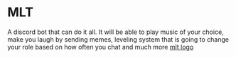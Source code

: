 # MLT
A discord bot that can do it all. It will be able to play music of your choice, make you laugh by sending memes, leveling system that is going to change your role based on how often you chat and much more
[mlt logo](https://cdn.discordapp.com/attachments/812720653818921012/851079055905914960/MLT3.png)
